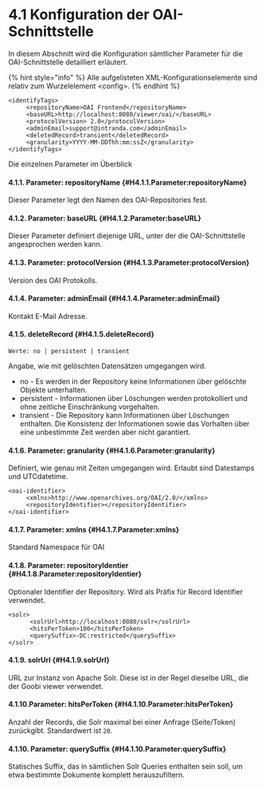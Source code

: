 # 4.1 Konfiguration der OAI-Schnittstelle

In diesem Abschnitt wird die Konfiguration sämtlicher Parameter für die OAI-Schnittstelle detailliert erläutert.

{% hint style="info" %}
Alle aufgelisteten XML-Konfigurationselemente sind relativ zum Wurzelelement &lt;config&gt;.
{% endhint %}

```markup
<identifyTags>
     <repositoryName>OAI Frontend</repositoryName>
     <baseURL>http://localhost:8080/viewer/oai/</baseURL>
     <protocolVersion> 2.0</protocolVersion>
     <adminEmail>support@intranda.com</adminEmail>
     <deletedRecord>transient</deletedRecord>
     <granularity>YYYY-MM-DDThh:mm:ssZ</granularity>
</identifyTags>
```

Die einzelnen Parameter im Überblick

#### 4.1.1. Parameter: repositoryName {#H4.1.1.Parameter:repositoryName}

Dieser Parameter legt den Namen des OAI-Repositories fest.

#### 4.1.2. Parameter: baseURL {#H4.1.2.Parameter:baseURL}

Dieser Parameter definiert diejenige URL, unter der die OAI-Schnittstelle angesprochen werden kann.

#### 4.1.3. Parameter: protocolVersion {#H4.1.3.Parameter:protocolVersion}

Version des OAI Protokolls.

#### 4.1.4. Parameter: adminEmail {#H4.1.4.Parameter:adminEmail}

Kontakt E-Mail Adresse.

#### 4.1.5. deleteRecord {#H4.1.5.deleteRecord}

```text
Werte: no | persistent | transient
```

Angabe, wie mit gelöschten Datensätzen umgegangen wird.

* no - Es werden in der Repository keine Informationen über gelöschte Objekte unterhalten.
* persistent - Informationen über Löschungen werden protokolliert und ohne zeitliche Einschränkung vorgehalten.
* transient - Die Repository kann Informationen über Löschungen enthalten. Die Konsistenz der Informationen sowie das Vorhalten über eine unbestimmte Zeit werden aber nicht garantiert.

#### 4.1.6. Parameter: granularity {#H4.1.6.Parameter:granularity}

Definiert, wie genau mit Zeiten umgegangen wird. Erlaubt sind Datestamps und UTCdatetime.  


```markup
<oai-identifier>
     <xmlns>http://www.openarchives.org/OAI/2.0/</xmlns>
     <repositoryIdentifier></repositoryIdentifier>
</oai-identifier>
```

#### 4.1.7. Parameter: xmlns {#H4.1.7.Parameter:xmlns}

Standard Namespace für OAI

#### 4.1.8. Parameter: repositoryIdentier {#H4.1.8.Parameter:repositoryIdentier}

Optionaler Identifier der Repository. Wird als Präfix für Record Identifier verwendet.

```markup
<solr>
      <solrUrl>http://localhost:8080/solr</solrUrl>
      <hitsPerToken>100</hitsPerToken>
      <querySuffix>-DC:restricted</querySuffix>
</solr>
```

#### 4.1.9. solrUrl {#H4.1.9.solrUrl}

URL zur Instanz von Apache Solr. Diese ist in der Regel dieselbe URL, die der Goobi viewer verwendet.

#### 4.1.10.Parameter: hitsPerToken {#H4.1.10.Parameter:hitsPerToken}

Anzahl der Records, die Solr maximal bei einer Anfrage \(Seite/Token\) zurückgibt. Standardwert ist `20`.

#### 4.1.10. Parameter: querySuffix {#H4.1.10.Parameter:querySuffix}

Statisches Suffix, das in sämtlichen Solr Queries enthalten sein soll, um etwa bestimmte Dokumente komplett herauszufiltern.

